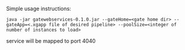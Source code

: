 Simple usage instructions:

```
java -jar gatewebservices-0.1.0.jar --gateHome=<gate home dir> --gateApp=<.xgapp file of desired pipeline> --poolSize=<integer of number of instances to load>
```

service will be mapped to port 4040